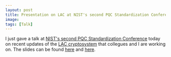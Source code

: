 ```yaml
---
layout: post
title: Presentation on LAC at NIST's second PQC Standardization Conference
image:
tags: [Talk]
---
```


I just gave a talk at [NIST's second PQC Standardization Conference](https://csrc.nist.gov/events/2019/second-pqc-standardization-conference) today on recent updates of the [LAC cryptosystem](https://github.com/luxianhui007/LAC) that collegues and I are working on. The slides can be found [here](https://csrc.nist.gov/CSRC/media/Presentations/lac-round-2-presentation/images-media/lac-zhang.pdf) and [here](https://github.com/zhenfeizhang/zhenfeizhang.github.io/tree/master/talks/nist-lac-2019.pdf).
